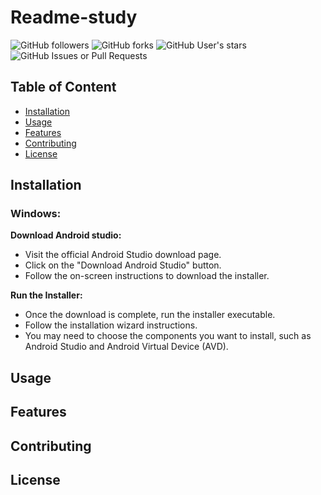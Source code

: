 # Readme-study

![GitHub followers](https://img.shields.io/github/followers/ClarenceYu12?style=flat-square)
![GitHub forks](https://img.shields.io/github/forks/ClarenceYu12/Readme-study?style=flat-square&color=green)
![GitHub User's stars](https://img.shields.io/github/stars/ClarenceYu12?style=flat-square&color=yellow)
![GitHub Issues or Pull Requests](https://img.shields.io/github/issues/ClarenceYu12/Readme-study)

## Table of Content

- [Installation](#installation)
- [Usage](#usage)
- [Features](#features)
- [Contributing](#contributing)
- [License](#license)

## Installation

### Windows:

**Download Android studio:**

- Visit the official Android Studio download page.
- Click on the "Download Android Studio" button.
- Follow the on-screen instructions to download the installer.

**Run the Installer:**

- Once the download is complete, run the installer executable.
- Follow the installation wizard instructions.
- You may need to choose the components you want to install, such as Android Studio and Android Virtual Device (AVD).

## Usage

## Features

## Contributing

## License
